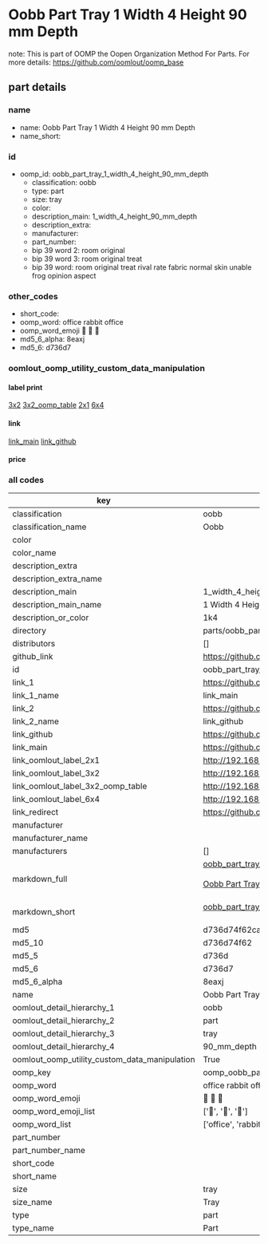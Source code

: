 # Oobb Part Tray 1 Width 4 Height 90 mm Depth  

note: This is part of OOMP the Oopen Organization Method For Parts. For more details: https://github.com/oomlout/oomp_base

##  part details
  







### name
* name: Oobb Part Tray 1 Width 4 Height 90 mm Depth
* name_short: 
### id
* oomp_id: oobb_part_tray_1_width_4_height_90_mm_depth
  * classification: oobb
  * type: part
  * size: tray
  * color: 
  * description_main: 1_width_4_height_90_mm_depth
  * description_extra: 
  * manufacturer: 
  * part_number: 
  * bip 39 word 2: room original
  * bip 39 word 3: room original treat
  * bip 39 word: room original treat rival rate fabric normal skin unable frog opinion aspect

### other_codes
* short_code: 
* oomp_word: office rabbit office
* oomp_word_emoji :office: :rabbit: :office:
* md5_6_alpha: 8eaxj
* md5_6: d736d7






### oomlout_oomp_utility_custom_data_manipulation
#### label print
[3x2](http://192.168.1.245:1112/?label=oomp%208eaxj)
[3x2_oomp_table](http://192.168.1.108:1112/?label=oomp%208eaxj)
[2x1](http://192.168.1.242:1112/?label=oomp%208eaxj)
[6x4](http://192.168.1.55:1112/?label=oomp%208eaxj)    

#### link

[link_main](https://github.com/oomlout/oomlout_oomp_version_1_messy/tree/main/parts/oobb_part_tray_1_width_4_height_90_mm_depth) [link_github](https://github.com/oomlout/oomlout_oomp_version_1_messy/tree/main/parts/oobb_part_tray_1_width_4_height_90_mm_depth)                             

#### price







### all codes 
| key | value |  
| --- | --- |  
| classification | oobb |  
| classification_name | Oobb |  
| color |  |  
| color_name |  |  
| description_extra |  |  
| description_extra_name |  |  
| description_main | 1_width_4_height_90_mm_depth |  
| description_main_name | 1 Width 4 Height 90 mm Depth |  
| description_or_color | 1k4 |  
| directory | parts/oobb_part_tray_1_width_4_height_90_mm_depth |  
| distributors | [] |  
| github_link | https://github.com/oomlout/oomlout_oomp_part_src/tree/main/parts/oobb_part_tray_1_width_4_height_90_mm_depth |  
| id | oobb_part_tray_1_width_4_height_90_mm_depth |  
| link_1 | https://github.com/oomlout/oomlout_oomp_version_1_messy/tree/main/parts/oobb_part_tray_1_width_4_height_90_mm_depth |  
| link_1_name | link_main |  
| link_2 | https://github.com/oomlout/oomlout_oomp_version_1_messy/tree/main/parts/oobb_part_tray_1_width_4_height_90_mm_depth |  
| link_2_name | link_github |  
| link_github | https://github.com/oomlout/oomlout_oomp_version_1_messy/tree/main/parts/oobb_part_tray_1_width_4_height_90_mm_depth |  
| link_main | https://github.com/oomlout/oomlout_oomp_version_1_messy/tree/main/parts/oobb_part_tray_1_width_4_height_90_mm_depth |  
| link_oomlout_label_2x1 | http://192.168.1.242:1112/?label=oomp%208eaxj |  
| link_oomlout_label_3x2 | http://192.168.1.245:1112/?label=oomp%208eaxj |  
| link_oomlout_label_3x2_oomp_table | http://192.168.1.108:1112/?label=oomp%208eaxj |  
| link_oomlout_label_6x4 | http://192.168.1.55:1112/?label=oomp%208eaxj |  
| link_redirect | https://github.com/oomlout/oomlout_oomp_version_1_messy/tree/main/parts/oobb_part_tray_1_width_4_height_90_mm_depth |  
| manufacturer |  |  
| manufacturer_name |  |  
| manufacturers | [] |  
| markdown_full | [oobb_part_tray_1_width_4_height_90_mm_depth](none)<br>[](none)<br>[Oobb Part Tray 1 Width 4 Height 90 Mm Depth](none)<br><br> |  
| markdown_short | [oobb_part_tray_1_width_4_height_90_mm_depth](none)<br><br> |  
| md5 | d736d74f62ca92c545d91babcfa72ddf |  
| md5_10 | d736d74f62 |  
| md5_5 | d736d |  
| md5_6 | d736d7 |  
| md5_6_alpha | 8eaxj |  
| name | Oobb Part Tray 1 Width 4 Height 90 mm Depth |  
| oomlout_detail_hierarchy_1 | oobb |  
| oomlout_detail_hierarchy_2 | part |  
| oomlout_detail_hierarchy_3 | tray |  
| oomlout_detail_hierarchy_4 | 90_mm_depth |  
| oomlout_oomp_utility_custom_data_manipulation | True |  
| oomp_key | oomp_oobb_part_tray_1_width_4_height_90_mm_depth |  
| oomp_word | office rabbit office |  
| oomp_word_emoji | :office: :rabbit: :office: |  
| oomp_word_emoji_list | [':office:', ':rabbit:', ':office:'] |  
| oomp_word_list | ['office', 'rabbit', 'office'] |  
| part_number |  |  
| part_number_name |  |  
| short_code |  |  
| short_name |  |  
| size | tray |  
| size_name | Tray |  
| type | part |  
| type_name | Part |  
